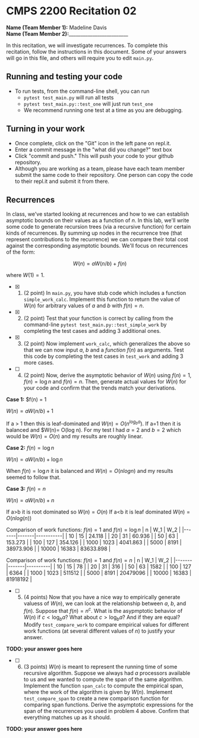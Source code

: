 # CMPS 2200  Recitation 02

**Name (Team Member 1):** Madeline Davis  
**Name (Team Member 2):**_________________________

In this recitation, we will investigate recurrences. 
To complete this recitation, follow the instructions in this document. Some of your answers will go in this file, and others will require you to edit `main.py`.



## Running and testing your code
- To run tests, from the command-line shell, you can run
  + `pytest test_main.py` will run all tests
  + `pytest test_main.py::test_one` will just run `test_one`
  + We recommend running one test at a time as you are debugging.

## Turning in your work

- Once complete, click on the "Git" icon in the left pane on repl.it.
- Enter a commit message in the "what did you change?" text box
- Click "commit and push." This will push your code to your github repository.
- Although you are working as a team, please have each team member submit the same code to their repository. One person can copy the code to their repl.it and submit it from there.

## Recurrences

In class, we've started looking at recurrences and how to we can establish asymptotic bounds on their values as a function of $n$. In this lab, we'll write some code to generate recursion trees (via a recursive function) for certain kinds of recurrences. By summing up nodes in the recurrence tree (that represent contributions to the recurrence) we can compare their total cost against the corresponding asymptotic bounds. We'll focus on  recurrences of the form:

$$ W(n) = aW(n/b) + f(n) $$

where $W(1) = 1$.

- [x] 1. (2 point) In `main.py`, you have stub code which includes a function `simple_work_calc`. Implement this function to return the value of $W(n)$ for arbitrary values of $a$ and $b$ with $f(n)=n$.

- [x] 2. (2 point) Test that your function is correct by calling from the command-line `pytest test_main.py::test_simple_work` by completing the test cases and adding 3 additional ones.

- [x] 3. (2 point) Now implement `work_calc`, which generalizes the above so that we can now input $a$, $b$ and a *function* $f(n)$ as arguments. Test this code by completing the test cases in `test_work` and adding 3 more cases.

- [ ] 4. (2 point) Now, derive the asymptotic behavior of $W(n)$ using $f(n) = 1$, $f(n) = \log n$ and $f(n) = n$. Then, generate actual values for $W(n)$ for your code and confirm that the trends match your derivations.


**Case 1:** $f(n) = 1

$W(n) = aW(n/b) + 1$

If a > 1 then this is leaf-dominated and $W(n) = O(n^{log_b a})$. If a=1 then it is balanced and $W(n)= O(log n). For my test I had $a=2$ and $b=2$ which would be $W(n) = O(n)$ and my results are roughly linear.


**Case 2:** $f(n) = \log n$

$W(n) = aW(n/b) + \log n$

When $f(n) = \log n$ it is balanced and $W(n) = O(nlog n)$ and my results seemed to follow that.

**Case 3:** $f(n) = n$

$W(n) = aW(n/b) + n$

If a>b it is root dominated so $W(n) = O(n)$
If a<b it is leaf dominated
$W(n) = O(nlog (n))$

Comparison of work functions: $f(n) = 1$ and $f(n) = \log n$
|     n |   W_1 |       W_2 |
|-------|-------|-----------|
|    10 |    15 |    24.118 |
|    20 |    31 |    60.936 |
|    50 |    63 |   153.273 |
|   100 |   127 |   354.126 |
|  1000 |  1023 |  4041.863 |
|  5000 |  8191 | 38973.906 |
| 10000 | 16383 | 83633.898 |

Comparison of work functions: $f(n) = 1$ and $f(n) = n$
|     n |   W_1 |      W_2 |
|-------|-------|----------|
|    10 |    15 |       78 |
|    20 |    31 |      316 |
|    50 |    63 |     1582 |
|   100 |   127 |     6364 |
|  1000 |  1023 |   511512 |
|  5000 |  8191 | 20479096 |
| 10000 | 16383 | 81918192 |
       

- [ ] 5. (4 points) Now that you have a nice way to empirically generate valuess of $W(n)$, we can look at the relationship between $a$, $b$, and $f(n)$. Suppose that $f(n) = n^c$. What is the asypmptotic behavior of $W(n)$ if $c < \log_b a$? What about $c > \log_b a$? And if they are equal? Modify `test_compare_work` to compare empirical values for different work functions (at several different values of $n$) to justify your answer. 

**TODO: your answer goes here**

- [ ] 6. (3 points) $W(n)$ is meant to represent the running time of some recursive algorithm. Suppose we always had $a$ processors available to us and we wanted to compute the span of the same algorithm. Implement the function `span_calc` to compute the empirical span, where the work of the algorithm is given by $W(n)$. Implement `test_compare_span` to create a new comparison function for comparing span functions. Derive the asymptotic expressions for the span of the recurrences you used in problem 4 above. Confirm that everything matches up as it should. 

**TODO: your answer goes here**
